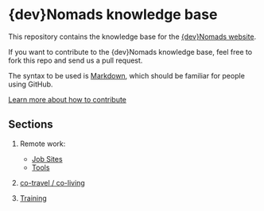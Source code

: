 # {dev}Nomads knowledge base

This repository contains the knowledge base for the [{dev}Nomads website](http://www.devnomads.io).

If you want to contribute to the {dev}Nomads knowledge base, feel free to fork this repo and send us a pull request. 

The syntax to be used is [Markdown](https://help.github.com/articles/markdown-basics/), which should be familiar for people using GitHub.  

[Learn more about how to contribute](articles/01-intro/01-contribute.markdown)

## Sections

1. Remote work:

    * [Job Sites](articles/02-remote-work/01-job-sites.markdown)
    * [Tools](articles/02-remote-work/02-tools.markdown)
    
2. [co-travel / co-living](articles/03-cotravel/00-intro.markdown)

3. [Training](articles/04-training/00-intro.markdown)
